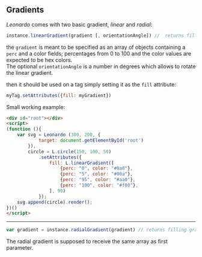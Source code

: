 ## Gradients

_Leonardo_ comes with two basic gradient, _linear_ and _radial_:  

``` js
instance.linearGradient(gradient [, orientationAngle]) //  returns filling gradient
```

the `gradient` is meant to be specified as an array of objects containing a `perc` and a color fields; percentages from 0 to 100 and the color values are expected to be hex colors.  
The optional `orientationAngle` is a number in degrees which allows to rotate the linear gradient.

then it should be used on a tag simply setting it as the `fill` attribute:
```js
myTag.setAttributes({fill: myGradient})  
```
Small working example:  

``` html
<div id="root"></div>
<script>
(function (){
    var svg = Leonardo (300, 200, {
            target: document.getElementById('root')
        }),
        circle = L.circle(150, 100, 50)
            .setAttributes({
                fill: L.linearGradient([
                    {perc: "0", color: "#0a0"},
                    {perc: "5", color: "#00a"},
                    {perc: "95", color: "#aa0"},
                    {perc: "100", color: "#f00"},
                ], 90)
            });
    svg.append(circle).render();
})()
</script>
```

---

``` js 
var gradient = instance.radialGradient(gradient) // returns filling gradient 
```

The radial gradient is supposed to receive the same array as first parameter.